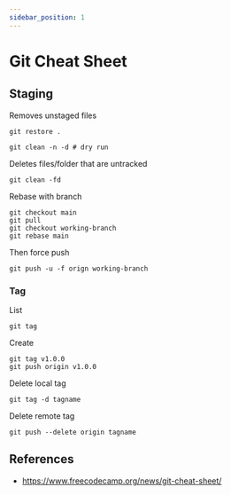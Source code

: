 ```yaml
---
sidebar_position: 1
---
```


# Git Cheat Sheet

## Staging

Removes unstaged files
```
git restore .
```
```
git clean -n -d # dry run
```
Deletes files/folder that are untracked
```
git clean -fd
```

Rebase with branch
```
git checkout main
git pull
git checkout working-branch
git rebase main
```
Then force push
```
git push -u -f orign working-branch
```

### Tag

List
```
git tag
```

Create
```
git tag v1.0.0
git push origin v1.0.0
```

Delete local tag
```
git tag -d tagname
```

Delete remote tag
```
git push --delete origin tagname
```

## References

- https://www.freecodecamp.org/news/git-cheat-sheet/